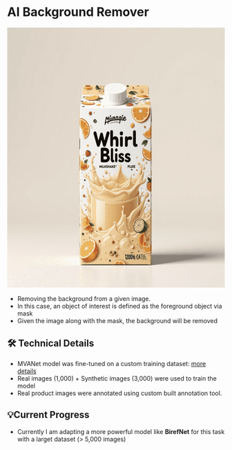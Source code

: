 # AI Background Remover

<div align="center">
    <div display="flex">
        <picture>
            <img alt="Product Item" height="600px" src="https://github.com/VimukthiRandika1997/Background-Remover/blob/main/assets/0b0bd753-3094-4d4d-a888-8125acebfca9.png">
        </picture> 
    </div>
</div>

- Removing the background from a given image. 
- In this case, an object of interest is defined as the foreground object via mask
- Given the image along with the mask, the background will be removed

## 🛠️ Technical Details

- MVANet model was fine-tuned on a custom training dataset: [more details](https://github.com/VimukthiRandika1997/Background-Remover.git)
- Real images (1,000) + Synthetic images (3,000) were used to train the model
- Real product images were annotated using custom built annotation tool.

## 💡Current Progress

- Currently I am adapting a more powerful model like **BirefNet** for this task with a larget dataset (> 5,000 images) 
